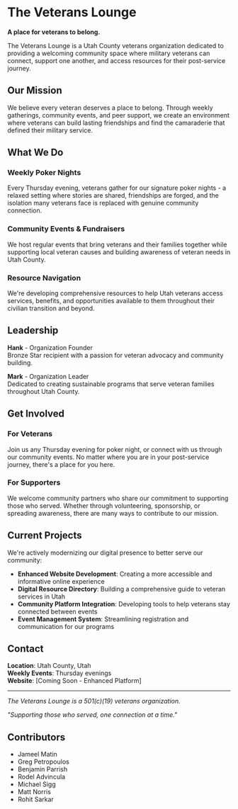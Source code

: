 # The Veterans Lounge

**A place for veterans to belong.**

The Veterans Lounge is a Utah County veterans organization dedicated to providing a welcoming community space where military veterans can connect, support one another, and access resources for their post-service journey.

## Our Mission

We believe every veteran deserves a place to belong. Through weekly gatherings, community events, and peer support, we create an environment where veterans can build lasting friendships and find the camaraderie that defined their military service.

## What We Do

### Weekly Poker Nights

Every Thursday evening, veterans gather for our signature poker nights - a relaxed setting where stories are shared, friendships are forged, and the isolation many veterans face is replaced with genuine community connection.

### Community Events & Fundraisers

We host regular events that bring veterans and their families together while supporting local veteran causes and building awareness of veteran needs in Utah County.

### Resource Navigation

We're developing comprehensive resources to help Utah veterans access services, benefits, and opportunities available to them throughout their civilian transition and beyond.

## Leadership

**Hank** - Organization Founder  
Bronze Star recipient with a passion for veteran advocacy and community building.

**Mark** - Organization Leader  
Dedicated to creating sustainable programs that serve veteran families throughout Utah County.

## Get Involved

### For Veterans

Join us any Thursday evening for poker night, or connect with us through our community events. No matter where you are in your post-service journey, there's a place for you here.

### For Supporters

We welcome community partners who share our commitment to supporting those who served. Whether through volunteering, sponsorship, or spreading awareness, there are many ways to contribute to our mission.

## Current Projects

We're actively modernizing our digital presence to better serve our community:

- **Enhanced Website Development**: Creating a more accessible and informative online experience
- **Digital Resource Directory**: Building a comprehensive guide to veteran services in Utah
- **Community Platform Integration**: Developing tools to help veterans stay connected between events
- **Event Management System**: Streamlining registration and communication for our programs

## Contact

**Location**: Utah County, Utah  
**Weekly Events**: Thursday evenings  
**Website**: [Coming Soon - Enhanced Platform]

---

_The Veterans Lounge is a 501(c)(19) veterans organization._

_"Supporting those who served, one connection at a time."_

## Contributors

- Jameel Matin
- Greg Petropoulos
- Benjamin Parrish
- Rodel Advincula
- Michael Sigg
- Matt Norris
- Rohit Sarkar
